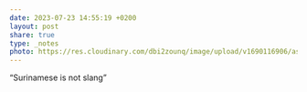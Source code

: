 ```yaml
---
date: 2023-07-23 14:55:19 +0200
layout: post
share: true
type: _notes
photo: https://res.cloudinary.com/dbi2zounq/image/upload/v1690116906/asc4jynpgiwzdk9vbsqq.jpg
---
```

“Surinamese is not slang”
